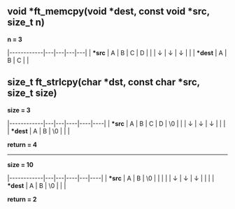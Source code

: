 
## void	*ft_memcpy(void *dest, const void *src, size_t n)

__n = 3__ 

|------------|---|---|---|---|
| __*src__   | A | B | C | D |
|            | ↓ | ↓ | ↓ |   |
| __*dest__  | A | B | C |   |


## size_t	ft_strlcpy(char *dst, const char *src, size_t size)

__size = 3__ 

|------------|---|---|----|----|----|
| __*src__   | A | B | C  | D  | \0 |
|            | ↓ | ↓ | ↓  |    |    |
| __*dest__  | A | B | \0 |    |    |

__return = 4__

----

__size = 10__ 

|------------|---|---|----|---|----|
| __*src__   | A | B | \0 |   |    |
|            | ↓ | ↓ | ↓  |   |    |
| __*dest__  | A | B | \0 |   |    |

__return = 2__